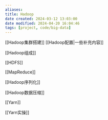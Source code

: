```yaml
---
aliases: 
title: Hadoop
date created: 2024-03-12 13:03:00
date modified: 2024-04-20 16:04:46
tags: [project, code/big-data]
---
```

[[Hadoop集群搭建]]
[[Hadoop配置|一些补充内容]]

[[Hadoop组成]]

[[HDFS]]

[[MapReduce]]

[[Hadoop序列化]]

[[Hadoop数据压缩]]

[[Yarn]]

[[Yarn实操]]